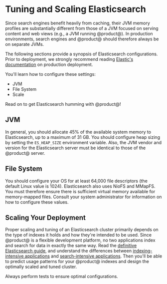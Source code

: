 # Tuning and Scaling Elasticsearch [](id=tuning-and-scaling-elasticsearch)

Since search engines benefit heavily from caching, their JVM memory profiles are 
substantially different from those of a JVM focused on serving content and web 
views (e.g., a JVM running @product@). In production environments, search 
engines and @product@ should therefore always be on separate JVMs. 

The following sections provide a synopsis of Elasticsearch configurations. Prior 
to deployment, we strongly recommend reading 
[Elastic's documentation](https://www.elastic.co/guide/en/elasticsearch/guide/current/index.html) 
on production deployment. 

You'll learn how to configure these settings: 

- JVM
- File System
- Scale

Read on to get Elasticsearch humming with @product@! 

## JVM [](id=jvm)

In general, you should allocate 45% of the available system memory to 
Elasticsearch, up to a maximum of 31 GB. You should configure heap sizing by 
setting the `ES_HEAP_SIZE` environment variable. Also, the JVM vendor and 
version for the Elasticsearch server must be identical to those of the 
@product@ server. 

## File System [](id=file-system)

You should configure your OS for at least 64,000 file descriptors (the default 
Linux value is 1024). Elasticsearch also uses NioFS and MMapFS. You must 
therefore ensure there is sufficient virtual memory available for memory-mapped 
files. Consult your system administrator for information on how to configure 
these values. 

## Scaling Your Deployment [](id=scaling-your-deployment)

Proper scaling and tuning of an Elasticsearch cluster primarily depends on the
type of indexes it holds and how they're intended to be used. Since @product@ is
a flexible development platform, no two applications index and search for data
in exactly the same way. Read the 
[definitive Elasticsearch guide](https://www.elastic.co/guide/en/elasticsearch/guide/master/distributed-cluster.html),
and understand the differences between 
[indexing-intensive applications](https://www.elastic.co/guide/en/elasticsearch/reference/master/tune-for-indexing-speed.html)
and 
[search-intensive applications](https://www.elastic.co/guide/en/elasticsearch/reference/master/tune-for-search-speed.html).
Then you'll be able to predict usage patterns for your @product@ indexes and
design the optimally scaled and tuned cluster.

Always perform tests to ensure optimal configurations. 

